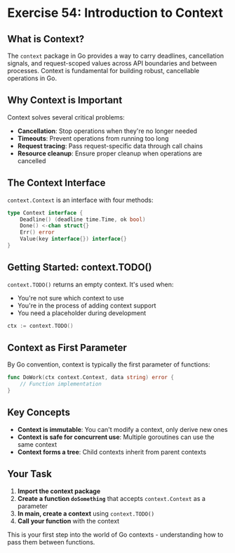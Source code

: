 # Exercise 54: Introduction to Context

## What is Context?

The `context` package in Go provides a way to carry deadlines, cancellation signals, and request-scoped values across API boundaries and between processes. Context is fundamental for building robust, cancellable operations in Go.

## Why Context is Important

Context solves several critical problems:
- **Cancellation**: Stop operations when they're no longer needed
- **Timeouts**: Prevent operations from running too long  
- **Request tracing**: Pass request-specific data through call chains
- **Resource cleanup**: Ensure proper cleanup when operations are cancelled

## The Context Interface

`context.Context` is an interface with four methods:
```go
type Context interface {
    Deadline() (deadline time.Time, ok bool)
    Done() <-chan struct{}
    Err() error  
    Value(key interface{}) interface{}
}
```

## Getting Started: context.TODO()

`context.TODO()` returns an empty context. It's used when:
- You're not sure which context to use
- You're in the process of adding context support
- You need a placeholder during development

```go
ctx := context.TODO()
```

## Context as First Parameter

By Go convention, context is typically the first parameter of functions:
```go
func DoWork(ctx context.Context, data string) error {
    // Function implementation
}
```

## Key Concepts

- **Context is immutable**: You can't modify a context, only derive new ones
- **Context is safe for concurrent use**: Multiple goroutines can use the same context
- **Context forms a tree**: Child contexts inherit from parent contexts

## Your Task

1. **Import the context package**
2. **Create a function `doSomething`** that accepts `context.Context` as a parameter
3. **In main, create a context** using `context.TODO()`
4. **Call your function** with the context

This is your first step into the world of Go contexts - understanding how to pass them between functions.